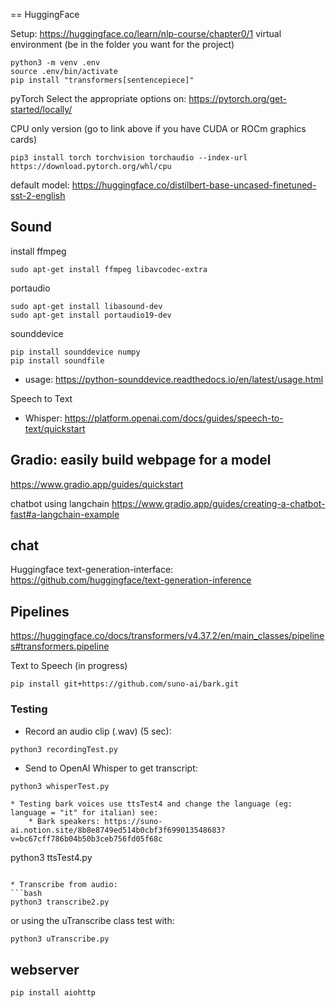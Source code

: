 == HuggingFace

Setup: https://huggingface.co/learn/nlp-course/chapter0/1
virtual environment (be in the folder you want for the project)
```
python3 -m venv .env
source .env/bin/activate
pip install "transformers[sentencepiece]"
```


pyTorch
Select the appropriate options on:
https://pytorch.org/get-started/locally/

CPU only version (go to link above if you have CUDA or ROCm graphics cards)
```
pip3 install torch torchvision torchaudio --index-url https://download.pytorch.org/whl/cpu
```

default model:
https://huggingface.co/distilbert-base-uncased-finetuned-sst-2-english


## Sound

install ffmpeg
```
sudo apt-get install ffmpeg libavcodec-extra
```

portaudio
```
sudo apt-get install libasound-dev
sudo apt-get install portaudio19-dev
```

sounddevice
```
pip install sounddevice numpy
pip install soundfile
```

* usage: https://python-sounddevice.readthedocs.io/en/latest/usage.html

Speech to Text
* Whisper: https://platform.openai.com/docs/guides/speech-to-text/quickstart


## Gradio: easily build webpage for a model 
https://www.gradio.app/guides/quickstart

chatbot using langchain
https://www.gradio.app/guides/creating-a-chatbot-fast#a-langchain-example

## chat
Huggingface text-generation-interface:
https://github.com/huggingface/text-generation-inference


## Pipelines
https://huggingface.co/docs/transformers/v4.37.2/en/main_classes/pipelines#transformers.pipeline


Text to Speech (in progress)

```
pip install git+https://github.com/suno-ai/bark.git
```

<!-- scipy
```
pip install scipy
``` -->

### Testing

* Record an audio clip (.wav) (5 sec):
```
python3 recordingTest.py
```
* Send to OpenAI Whisper to get transcript:
```
python3 whisperTest.py

* Testing bark voices use ttsTest4 and change the language (eg: language = "it" for italian) see:
    * Bark speakers: https://suno-ai.notion.site/8b8e8749ed514b0cbf3f699013548683?v=bc67cff786b04b50b3ceb756fd05f68c
```
python3 ttsTest4.py
```

* Transcribe from audio:
```bash
python3 transcribe2.py
```
or using the uTranscribe class test with:
```bash
python3 uTranscribe.py
```

## webserver
```
pip install aiohttp
```
